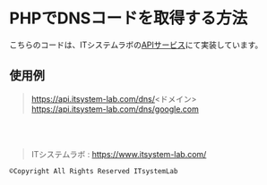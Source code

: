 # PHPでDNSコードを取得する方法

こちらのコードは、ITシステムラボの[APIサービス](https://api.itsystem-lab.com/)にて実装しています。

## 使用例
> https://api.itsystem-lab.com/dns/<ドメイン> <br>
> https://api.itsystem-lab.com/dns/google.com <br>

 <br> <br>
> ITシステムラボ : https://www.itsystem-lab.com/
```
©︎Copyright All Rights Reserved ITsystemLab
```
